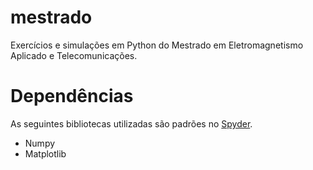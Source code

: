 mestrado
========

Exercícios e simulações em Python do Mestrado em Eletromagnetismo Aplicado e Telecomunicações.

# Dependências

As seguintes bibliotecas utilizadas são padrões no [Spyder](https://code.google.com/p/spyderlib/).

- Numpy
- Matplotlib
